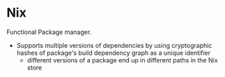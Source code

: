 # Nix
Functional Package manager.  
- Supports multiple versions of dependencies by using cryptographic hashes of package's build dependency graph as a unique identifier
  - different versions of a package end up in different paths in the Nix store
